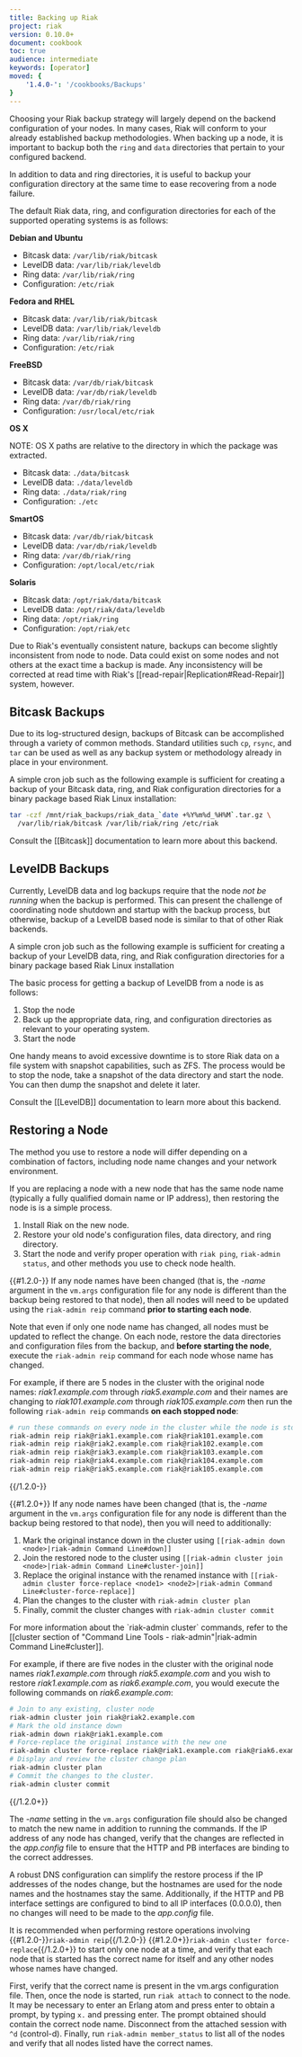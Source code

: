```yaml
---
title: Backing up Riak
project: riak
version: 0.10.0+
document: cookbook
toc: true
audience: intermediate
keywords: [operator]
moved: {
    '1.4.0-': '/cookbooks/Backups'
}
---
```


Choosing your Riak backup strategy will largely depend on the backend
configuration of your nodes. In many cases, Riak will conform to your
already established backup methodologies. When backing up a node, it is
important to backup both the `ring` and `data` directories that pertain
to your configured backend.

In addition to data and ring directories, it is useful to backup your
configuration directory at the same time to ease recovering from a
node failure.

The default Riak data, ring, and configuration directories for each of
the supported operating systems is as follows:

**Debian and Ubuntu**

* Bitcask data: `/var/lib/riak/bitcask`
* LevelDB data: `/var/lib/riak/leveldb`
* Ring data: `/var/lib/riak/ring`
* Configuration: `/etc/riak`

**Fedora and RHEL**

* Bitcask data: `/var/lib/riak/bitcask`
* LevelDB data: `/var/lib/riak/leveldb`
* Ring data: `/var/lib/riak/ring`
* Configuration: `/etc/riak`

**FreeBSD**

* Bitcask data: `/var/db/riak/bitcask`
* LevelDB data: `/var/db/riak/leveldb`
* Ring data: `/var/db/riak/ring`
* Configuration: `/usr/local/etc/riak`

**OS X**

NOTE: OS X paths are relative to the directory in which the
package was extracted.

* Bitcask data: `./data/bitcask`
* LevelDB data: `./data/leveldb`
* Ring data: `./data/riak/ring`
* Configuration: `./etc`

**SmartOS**

* Bitcask data: `/var/db/riak/bitcask`
* LevelDB data: `/var/db/riak/leveldb`
* Ring data: `/var/db/riak/ring`
* Configuration: `/opt/local/etc/riak`

**Solaris**

* Bitcask data: `/opt/riak/data/bitcask`
* LevelDB data: `/opt/riak/data/leveldb`
* Ring data: `/opt/riak/ring`
* Configuration: `/opt/riak/etc`

<div class="info">
Due to Riak's eventually consistent nature, backups can become slightly
inconsistent from node to node. Data could exist on some nodes and not
others at the exact time a backup is made. Any inconsistency will be
corrected at read time with Riak's [[read-repair|Replication#Read-Repair]] system, however.
</div>

## Bitcask Backups
Due to its log-structured design, backups of Bitcask can be accomplished
through a variety of common methods. Standard utilities such `cp`, `rsync`,
and `tar` can be used as well as any backup system or methodology already
in place in your environment.

A simple cron job such as the following example is sufficient for creating
a backup of your Bitcask data, ring, and Riak configuration directories
for a binary package based Riak Linux installation:

```bash
tar -czf /mnt/riak_backups/riak_data_`date +%Y%m%d_%H%M`.tar.gz \
  /var/lib/riak/bitcask /var/lib/riak/ring /etc/riak
```

Consult the [[Bitcask]] documentation to learn more about this backend.

## LevelDB Backups
Currently, LevelDB data and log backups require that the node
*not be running* when the backup is performed. This can present the challenge
of coordinating node shutdown and startup with the backup process, but
otherwise, backup of a LevelDB based node is similar to that of other
Riak backends.

A simple cron job such as the following example is sufficient for creating
a backup of your LevelDB data, ring, and Riak configuration directories
for a binary package based Riak Linux installation

The basic process for getting a backup of LevelDB from a node is as follows:

1. Stop the node
2. Back up the appropriate data, ring, and configuration directories as
   relevant to your operating system.
3. Start the node

<div class="info">One handy means to avoid excessive downtime is to store Riak data on a file system with snapshot capabilities, such as ZFS. The process would be to stop the node, take a snapshot of the data directory and start the node. You can then dump the snapshot and delete it later.</div>

Consult the [[LevelDB]] documentation to learn more about this backend.

## Restoring a Node
The method you use to restore a node will differ depending on a combination
of factors, including node name changes and your network environment.

If you are replacing a node with a new node that has the same node name
(typically a fully qualified domain name or IP address), then restoring the
node is is a simple process.

1. Install Riak on the new node.
2. Restore your old node's configuration files, data directory, and ring
   directory.
3. Start the node and verify proper operation with `riak ping`,
   `riak-admin status`, and other methods you use to check node health.

{{#1.2.0-}}
If any node names have been changed (that is, the *-name* argument in the
`vm.args` configuration file for any node is different than the backup being
restored to that node), then all nodes will need to be updated using the
`riak-admin reip` command **prior to starting each node**.

Note that even if only one node name has changed, all nodes must be updated
to reflect the change. On each node, restore the data directories and
configuration files from the backup, and **before starting the node**,
execute the `riak-admin reip` command for each node whose name has changed.

For example, if there are 5 nodes in the cluster with the original node
names: *riak1.example.com* through *riak5.example.com* and their names are
changing to *riak101.example.com* through *riak105.example.com* then run the
following `riak-admin reip` commands **on each stopped node**:

```bash
# run these commands on every node in the cluster while the node is stopped
riak-admin reip riak@riak1.example.com riak@riak101.example.com
riak-admin reip riak@riak2.example.com riak@riak102.example.com
riak-admin reip riak@riak3.example.com riak@riak103.example.com
riak-admin reip riak@riak4.example.com riak@riak104.example.com
riak-admin reip riak@riak5.example.com riak@riak105.example.com
```
{{/1.2.0-}}

{{#1.2.0+}}
If any node names have been changed (that is, the *-name* argument in the
`vm.args` configuration file for any node is different than the backup being
restored to that node), then you will need to additionally:

1. Mark the original instance down in the cluster using
`[[riak-admin down <node>|riak-admin Command Line#down]]`
2. Join the restored node to the cluster using
`[[riak-admin cluster join <node>|riak-admin Command Line#cluster-join]]`
3. Replace the original instance with the renamed instance with
`[[riak-admin cluster force-replace <node1> <node2>|riak-admin Command Line#cluster-force-replace]]`
4. Plan the changes to the cluster with
`riak-admin cluster plan`
5. Finally, commit the cluster changes with
`riak-admin cluster commit`

<div class="info">For more information about the `riak-admin cluster` commands,
refer to the [[cluster section of "Command Line Tools - riak-admin"|riak-admin Command Line#cluster]].</div>

For example, if there are five nodes in the cluster with the original node
names *riak1.example.com* through *riak5.example.com* and you wish to restore
*riak1.example.com* as *riak6.example.com*, you would execute the following
commands on *riak6.example.com*:


```bash
# Join to any existing, cluster node
riak-admin cluster join riak@riak2.example.com
# Mark the old instance down
riak-admin down riak@riak1.example.com
# Force-replace the original instance with the new one
riak-admin cluster force-replace riak@riak1.example.com riak@riak6.example.com
# Display and review the cluster change plan
riak-admin cluster plan
# Commit the changes to the cluster.
riak-admin cluster commit
```
{{/1.2.0+}}

The *-name* setting in the `vm.args` configuration file should also be changed
to match the new name in addition to running the commands. If the IP address of
any node has changed, verify that the changes are reflected in the *app.config*
file to ensure that the HTTP and PB interfaces are binding to the correct
addresses.

A robust DNS configuration can simplify the restore process if the IP addresses
of the nodes change, but the hostnames are used for the node names and the
hostnames stay the same. Additionally, if the HTTP and PB interface settings are
configured to bind to all IP interfaces (0.0.0.0), then no changes will need to
be made to the *app.config* file.

It is recommended when performing restore operations involving
{{#1.2.0-}}`riak-admin reip`{{/1.2.0-}}
{{#1.2.0+}}`riak-admin cluster force-replace`{{/1.2.0+}}
to start only one node at a time, and verify that each node that is
started has the correct name for itself and any other nodes whose names have
changed.

First, verify that the correct name is present in the vm.args configuration
file. Then, once the node is started, run `riak attach` to connect to the node.
It may be necessary to enter an Erlang atom and press enter to obtain a prompt,
by typing `x.` and pressing enter. The prompt obtained should contain the
correct node name. Disconnect from the attached session with `^d` (control-d).
Finally, run `riak-admin member_status` to list all of the nodes and verify
that all nodes listed have the correct names.

